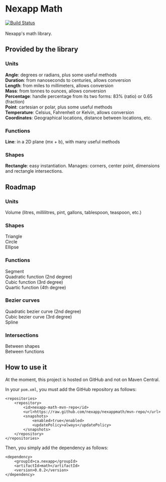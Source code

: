 # Nexapp Math
[![Build Status](https://travis-ci.org/Nexapp/NexappMath.svg?branch=master)](https://travis-ci.org/Nexapp/NexappMath) 
<br /> <br />
Nexapp's math library.

## Provided by the library
### Units
**Angle**: degrees or radians, plus some useful methods <br />
**Duration**: from nanoseconds to centuries, allows conversion <br />
**Length**: from miles to millimeters, allows conversion <br />
**Mass**: from tonnes to ounces, allows conversion <br />
**Percentage**: handle percentage from its two forms: 83% (ratio) or 0.65 (fraction) <br />
**Point**: cartesian or polar, plus some useful methods <br />
**Temperature**: Celsius, Fahrenheit or Kelvin, allows conversion <br />
**Coordinates**: Geographical locations, distance between locations, etc.


### Functions
**Line**:  in a 2D plane (mx + b), with many useful methods

### Shapes
**Rectangle**: easy instantiation. Manages: corners, center point, dimensions and rectangle intersections.

## Roadmap
### Units
Volume (litres, millilitres, pint, gallons, tablespoon, teaspoon, etc.) <br />

### Shapes
Triangle <br />
Circle <br />
Ellipse

### Functions
Segment <br />
Quadratic function (2nd degree) <br />
Cubic function (3rd degree) <br />
Quartic function (4th degree)

### Bezier curves
Quadratic bezier curve (2nd degree) <br />
Cubic bezier curve (3rd degree) <br />
Spline

### Intersections
Between shapes <br />
Between functions

## How to use it
At the moment, this project is hosted on GitHub and not on Maven Central.

In your `pom.xml`, you must add the GitHub repository as follows:
```
<repositories>
	<repository>
		<id>nexapp-math-mvn-repo</id>
		<url>https://raw.github.com/nexapp/nexappmath/mvn-repo/</url>
		<snapshots>
			<enabled>true</enabled>
			<updatePolicy>always</updatePolicy>
		</snapshots>
	</repository>
</repositories>
```

Then, you simply add the dependency as follows:
```
<dependency>
	<groupId>ca.nexapp</groupId>
	<artifactId>math</artifactId>
	<version>0.0.2</version>
</dependency>
```

